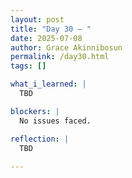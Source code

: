 ```yaml
---
layout: post
title: "Day 30 – "
date: 2025-07-08
author: Grace Akinnibosun
permalink: /day30.html
tags: []

what_i_learned: |
  TBD

blockers: |
  No issues faced.

reflection: |
  TBD
 
---
```

